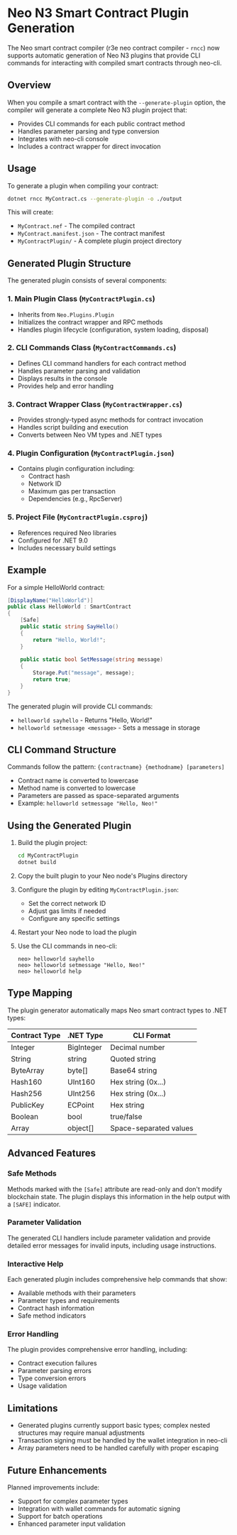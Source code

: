 # Neo N3 Smart Contract Plugin Generation

The Neo smart contract compiler (r3e neo contract compiler - `rncc`) now supports automatic generation of Neo N3 plugins that provide CLI commands for interacting with compiled smart contracts through neo-cli.

## Overview

When you compile a smart contract with the `--generate-plugin` option, the compiler will generate a complete Neo N3 plugin project that:

- Provides CLI commands for each public contract method
- Handles parameter parsing and type conversion
- Integrates with neo-cli console
- Includes a contract wrapper for direct invocation

## Usage

To generate a plugin when compiling your contract:

```bash
dotnet rncc MyContract.cs --generate-plugin -o ./output
```

This will create:
- `MyContract.nef` - The compiled contract
- `MyContract.manifest.json` - The contract manifest
- `MyContractPlugin/` - A complete plugin project directory

## Generated Plugin Structure

The generated plugin consists of several components:

### 1. Main Plugin Class (`MyContractPlugin.cs`)
- Inherits from `Neo.Plugins.Plugin`
- Initializes the contract wrapper and RPC methods
- Handles plugin lifecycle (configuration, system loading, disposal)

### 2. CLI Commands Class (`MyContractCommands.cs`)
- Defines CLI command handlers for each contract method
- Handles parameter parsing and validation
- Displays results in the console
- Provides help and error handling

### 3. Contract Wrapper Class (`MyContractWrapper.cs`)
- Provides strongly-typed async methods for contract invocation
- Handles script building and execution
- Converts between Neo VM types and .NET types

### 4. Plugin Configuration (`MyContractPlugin.json`)
- Contains plugin configuration including:
  - Contract hash
  - Network ID
  - Maximum gas per transaction
  - Dependencies (e.g., RpcServer)

### 5. Project File (`MyContractPlugin.csproj`)
- References required Neo libraries
- Configured for .NET 9.0
- Includes necessary build settings

## Example

For a simple HelloWorld contract:

```csharp
[DisplayName("HelloWorld")]
public class HelloWorld : SmartContract
{
    [Safe]
    public static string SayHello()
    {
        return "Hello, World!";
    }
    
    public static bool SetMessage(string message)
    {
        Storage.Put("message", message);
        return true;
    }
}
```

The generated plugin will provide CLI commands:
- `helloworld sayhello` - Returns "Hello, World!"
- `helloworld setmessage <message>` - Sets a message in storage

## CLI Command Structure

Commands follow the pattern: `{contractname} {methodname} [parameters]`
- Contract name is converted to lowercase
- Method name is converted to lowercase
- Parameters are passed as space-separated arguments
- Example: `helloworld setmessage "Hello, Neo!"`

## Using the Generated Plugin

1. Build the plugin project:
   ```bash
   cd MyContractPlugin
   dotnet build
   ```

2. Copy the built plugin to your Neo node's Plugins directory

3. Configure the plugin by editing `MyContractPlugin.json`:
   - Set the correct network ID
   - Adjust gas limits if needed
   - Configure any specific settings

4. Restart your Neo node to load the plugin

5. Use the CLI commands in neo-cli:
   ```
   neo> helloworld sayhello
   neo> helloworld setmessage "Hello, Neo!"
   neo> helloworld help
   ```

## Type Mapping

The plugin generator automatically maps Neo smart contract types to .NET types:

| Contract Type | .NET Type | CLI Format |
|--------------|-----------|------------|
| Integer | BigInteger | Decimal number |
| String | string | Quoted string |
| ByteArray | byte[] | Base64 string |
| Hash160 | UInt160 | Hex string (0x...) |
| Hash256 | UInt256 | Hex string (0x...) |
| PublicKey | ECPoint | Hex string |
| Boolean | bool | true/false |
| Array | object[] | Space-separated values |

## Advanced Features

### Safe Methods
Methods marked with the `[Safe]` attribute are read-only and don't modify blockchain state. The plugin displays this information in the help output with a `[SAFE]` indicator.

### Parameter Validation
The generated CLI handlers include parameter validation and provide detailed error messages for invalid inputs, including usage instructions.

### Interactive Help
Each generated plugin includes comprehensive help commands that show:
- Available methods with their parameters
- Parameter types and requirements
- Contract hash information
- Safe method indicators

### Error Handling
The plugin provides comprehensive error handling, including:
- Contract execution failures
- Parameter parsing errors
- Type conversion errors
- Usage validation

## Limitations

- Generated plugins currently support basic types; complex nested structures may require manual adjustments
- Transaction signing must be handled by the wallet integration in neo-cli
- Array parameters need to be handled carefully with proper escaping

## Future Enhancements

Planned improvements include:
- Support for complex parameter types
- Integration with wallet commands for automatic signing
- Support for batch operations
- Enhanced parameter input validation